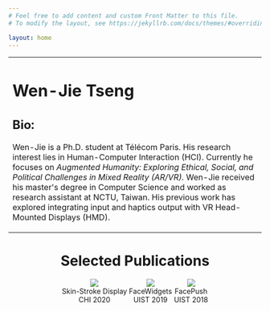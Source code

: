 ```yaml
---
# Feel free to add content and custom Front Matter to this file.
# To modify the layout, see https://jekyllrb.com/docs/themes/#overriding-theme-defaults

layout: home
---
```

<center>
<table width="500px" cellpadding="0" cellspacing="0">
    <tbody>
    <!-- <td width="300px" valign="middle" background-color="#fdfdfd">
        <div class="img">
            <span class="noborderimg">
                <a class="me-img">
                    <img src="https://wenjietseng.github.io/images/me-berlin2.JPG" width="300">
                </a>
            </span>
        </div>
    </td> -->
    <td width="500px" valigh="middle">
    <h1><b>Wen-Jie Tseng</b></h1>
    <!-- <ul style="list-style-type: none; margin-left: 0px;">
    <li> 
        <a class="cv-img" href="http://wenjietseng.github.io/documents/CV_Wen_Jie_Tseng.pdf">
            <img src="https://wenjietseng.github.io/images/cv.png" width="40px">
        </a>
        <a href="mailto:wen-jie.tseng@telecom-paris.fr">
            <img src="https://wenjietseng.github.io/images/email.png" width="40px">
        </a>
    </li>
    </ul> -->
        <h2><b>Bio:</b></h2>
                <p>Wen-Jie is a Ph.D. student at T&eacute;l&eacute;com Paris. His research interest lies in Human-Computer Interaction (HCI). Currently he focuses on <i>Augmented Humanity: Exploring Ethical, Social, and Political Challenges in Mixed Reality (AR/VR).</i> Wen-Jie received his master's degree in Computer Science and worked as research assistant at NCTU, Taiwan. His previous work has explored integrating input and haptics output with VR Head-Mounted Displays (HMD).</p>
                 <!-- for VR: <a href="http://wenjietseng.github.io/projects/FaceWidgets/"><b>FaceWidgets</b></a> and <a href="http://wenjietseng.github.io/projects/FacePush/"><b>FacePush</b></a>.</p> -->
                <!-- <p>Wen-Jie is a research assistant in Computer Science at National Chiao Tung University, Taiwan. He received his Master's degree in CS at NCTU Taiwan in June 2019. His previous projects focus on integrating input and output with the Head-Mounted Displays (HMD) for virtual reality, including, <a href="http://wenjietseng.github.io/projects/FacePush/"><b>FacePush</b></a> and <a href="http://wenjietseng.github.io/projects/FaceWidgets/"><b>FaceWidgets</b></a>. -->
                <!-- Beyond the research, he loves beer and plays bass. -->
                <!-- </p> -->
    </td>
    </tbody>    
</table>
</center>

<center>
<h1>Selected Publications</h1>
<div style="display: inline-block;">
<span class="noborderimg">
<a class="project-img" href="http://wenjietseng.github.io/projects/SkinStrokeDisplay">
<img src="https://wenjietseng.github.io/images/skin-stroke2.jpg">
</a>
</span>
<span>
<center>Skin-Stroke Display</center>
<center>CHI 2020</center>
</span>
</div>
<div style="display: inline-block;">
<!-- <ul style="list-style-type: none; margin-left: 0px;"> -->
<!-- <li> -->
<span class="noborderimg" >
<a class="project-img" href="http://wenjietseng.github.io/projects/FaceWidgets">
<img src="https://wenjietseng.github.io/images/facewidgets.JPG">
</a>
</span>
<!-- </li> -->
<!-- </ul> -->
<span>
<center>FaceWidgets</center>
<center>UIST 2019</center>
</span>
</div>
<div style="display: inline-block;">
<span class="noborderimg">
<a class="project-img" href="http://wenjietseng.github.io/projects/FacePush">
<img src="https://wenjietseng.github.io/images/facepush.png">
</a>
</span>
<span>
<center>FacePush</center>
<center>UIST 2018</center>
</span>
</div>
</center>